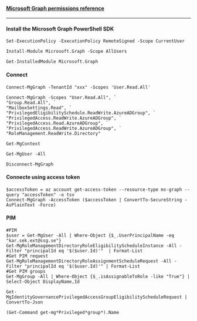 #### [Microsoft Graph permissions reference](https://learn.microsoft.com/en-us/graph/permissions-reference)
-------

#### Install the Microsoft Graph PowerShell SDK
```pwsh
Set-ExecutionPolicy -ExecutionPolicy RemoteSigned -Scope CurrentUser

Install-Module Microsoft.Graph -Scope AllUsers

Get-InstalledModule Microsoft.Graph
```
#### Connect
```pwsh
Connect-MgGraph -TenantId "xxx" -Scopes 'User.Read.All'

Connect-MgGraph -Scopes "User.Read.All", `
"Group.Read.All", `
"MailboxSettings.Read", `
"PrivilegedEligibilitySchedule.ReadWrite.AzureADGroup", `
"PrivilegedAccess.ReadWrite.AzureADGroup", `
"PrivilegedAccess.Read.AzureADGroup", `
"PrivilegedAccess.ReadWrite.AzureADGroup", `
"RoleManagement.ReadWrite.Directory"

Get-MgContext

Get-MgUser -All

Disconnect-MgGraph
```
#### Connecte using access token
```pwsh
$accessToken = az account get-access-token --resource-type ms-graph --query "accessToken" -o tsv
Connect-MgGraph -AccessToken ($accessToken | ConvertTo-SecureString -AsPlainText -Force)
```
#### PIM
```pwsh
#PIM 
$user = Get-MgUser -All | Where-Object {$_.UserPrincipalName -eq "kar.sek.ext@ssg.se"}
Get-MgRoleManagementDirectoryRoleEligibilityScheduleInstance -All -Filter "principalId eq '$($user.Id)'"  | Format-List
#Get PIM request
Get-MgRoleManagementDirectoryRoleAssignmentScheduleRequest -All -Filter "principalId eq '$($user.Id)'" | Format-List
#Get PIM groups
Get-MgGroup -All | Where-Object {$_.isAssignableToRole -like "True"} | Select-Object DisplayName,Id

Get-MgIdentityGovernancePrivilegedAccessGroupEligibilityScheduleRequest | ConvertTo-Json

(Get-Command get-mg*Privileged*group*).Name
```
